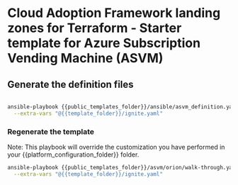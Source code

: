 # Cloud Adoption Framework landing zones for Terraform - Starter template for Azure Subscription Vending Machine (ASVM)

## Generate the definition files

```bash

ansible-playbook {{public_templates_folder}}/ansible/asvm_definition.yaml \
  --extra-vars "@{{template_folder}}/ignite.yaml"

```

### Regenerate the template

Note: This playbook will override the customization you have performed in your {{platform_configuration_folder}} folder.

```bash
ansible-playbook {{public_templates_folder}}/asvm/orion/walk-through.yaml \
  --extra-vars "@{{template_folder}}/ignite.yaml"

```